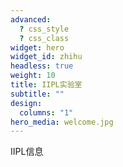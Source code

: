 ```yaml
---
advanced:
  ? css_style
  ? css_class
widget: hero
widget_id: zhihu
headless: true
weight: 10
title: IIPL实验室
subtitle: ""
design:
  columns: "1"
hero_media: welcome.jpg
---
```


IIPL信息
